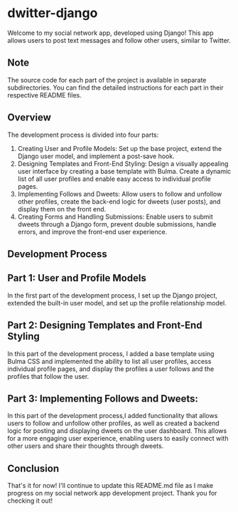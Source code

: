 # dwitter-django

Welcome to my social network app, developed using Django! This app allows users to post text messages and follow other users, similar to Twitter.

## Note 
The source code for each part of the project is available in separate subdirectories. You can find the detailed instructions for each part in their respective README files.

## Overview

The development process is divided into four parts:

1. Creating User and Profile Models: Set up the base project, extend the Django user model, and implement a post-save hook.
2. Designing Templates and Front-End Styling: Design a visually appealing user interface by creating a base template with Bulma. Create a dynamic list of all user profiles and enable easy access to individual profile pages.
3. Implementing Follows and Dweets: Allow users to follow and unfollow other profiles, create the back-end logic for dweets (user posts), and display them on the front end.
4. Creating Forms and Handling Submissions: Enable users to submit dweets through a Django form, prevent double submissions, handle errors, and improve the front-end user experience.

## Development Process

## Part 1: User and Profile Models

In the first part of the development process, I set up the Django project, extended the built-in user model, and set up the profile relationship model.

## Part 2: Designing Templates and Front-End Styling

In this part of the development process, I added a base template using Bulma CSS and implemented the ability to list all user profiles, access individual profile pages, and display the profiles a user follows and the profiles that follow the user.

## Part 3: Implementing Follows and Dweets: 

In this part of the development process,I added functionality that allows users to follow and unfollow other profiles, as well as created a backend logic for posting and displaying dweets on the user dashboard. This allows for a more engaging user experience, enabling users to easily connect with other users and share their thoughts through dweets.

## Conclusion

That's it for now! I'll continue to update this README.md file as I make progress on my social network app development project. Thank you for checking it out!

